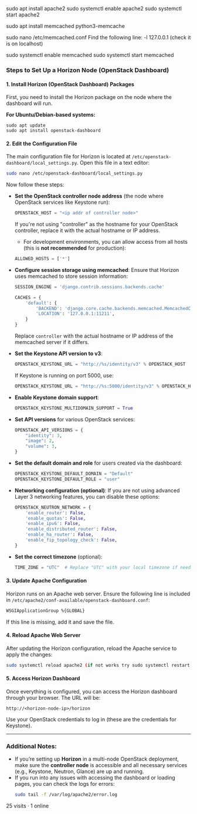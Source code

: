 

sudo apt install apache2
sudo systemctl enable apache2
sudo systemctl start apache2


sudo apt install memcached python3-memcache

sudo nano /etc/memcached.conf
Find the following line:
-l 127.0.0.1 (check it is on localhost)

sudo systemctl enable memcached
sudo systemctl start memcached


### Steps to Set Up a Horizon Node (OpenStack Dashboard)

#### 1. **Install Horizon (OpenStack Dashboard) Packages**

   First, you need to install the Horizon package on the node where the dashboard will run.

   **For Ubuntu/Debian-based systems:**
   ```
   sudo apt update
   sudo apt install openstack-dashboard
   ```


#### 2. **Edit the Configuration File**

   The main configuration file for Horizon is located at `/etc/openstack-dashboard/local_settings.py`. Open this file in a text editor:

   ```bash
   sudo nano /etc/openstack-dashboard/local_settings.py
   ```

   Now follow these steps:

   - **Set the OpenStack controller node address** (the node where OpenStack services like Keystone run):
     ```python
     OPENSTACK_HOST = "<ip addr of controller node>"
     ```

     If you're not using "controller" as the hostname for your OpenStack controller, replace it with the actual hostname or IP address.

     - For development environments, you can allow access from all hosts (this is **not recommended** for production):
     ```python
     ALLOWED_HOSTS = ['*']
     ```

   - **Configure session storage using memcached**:
     Ensure that Horizon uses memcached to store session information:
     ```python
     SESSION_ENGINE = 'django.contrib.sessions.backends.cache'

     CACHES = {
         'default': {
             'BACKEND': 'django.core.cache.backends.memcached.MemcachedCache',
             'LOCATION': '127.0.0.1:11211',
         }
     }
     ```

     Replace `controller` with the actual hostname or IP address of the memcached server if it differs.

   - **Set the Keystone API version to v3**:
     ```python
     OPENSTACK_KEYSTONE_URL = "http://%s/identity/v3" % OPENSTACK_HOST
     ```

     If Keystone is running on port 5000, use:
     ```python
     OPENSTACK_KEYSTONE_URL = "http://%s:5000/identity/v3" % OPENSTACK_HOST
     ```

   - **Enable Keystone domain support**:
     ```python
     OPENSTACK_KEYSTONE_MULTIDOMAIN_SUPPORT = True
     ```

   - **Set API versions** for various OpenStack services:
     ```python
     OPENSTACK_API_VERSIONS = {
         "identity": 3,
         "image": 2,
         "volume": 3,
     }
     ```

   - **Set the default domain and role** for users created via the dashboard:
     ```python
     OPENSTACK_KEYSTONE_DEFAULT_DOMAIN = "Default"
     OPENSTACK_KEYSTONE_DEFAULT_ROLE = "user"
     ```

   - **Networking configuration (optional)**: If you are not using advanced Layer 3 networking features, you can disable these options:
     ```python
     OPENSTACK_NEUTRON_NETWORK = {
         'enable_router': False,
         'enable_quotas': False,
         'enable_ipv6': False,
         'enable_distributed_router': False,
         'enable_ha_router': False,
         'enable_fip_topology_check': False,
     }
     ```

   - **Set the correct timezone** (optional):
     ```python
     TIME_ZONE = "UTC"  # Replace "UTC" with your local timezone if needed
     ```

#### 3. **Update Apache Configuration**

   Horizon runs on an Apache web server. Ensure the following line is included in `/etc/apache2/conf-available/openstack-dashboard.conf`:

   ```bash
   WSGIApplicationGroup %{GLOBAL}
   ```

   If this line is missing, add it and save the file.

#### 4. **Reload Apache Web Server**

   After updating the Horizon configuration, reload the Apache service to apply the changes:

   ```bash
   sudo systemctl reload apache2 (if not works try sudo systemctl restart apache2) 
   ```

#### 5. **Access Horizon Dashboard**

   Once everything is configured, you can access the Horizon dashboard through your browser. The URL will be:
   ```
   http://<horizon-node-ip>/horizon
   ```

   Use your OpenStack credentials to log in (these are the credentials for Keystone).

---

### Additional Notes:
- If you’re setting up **Horizon** in a multi-node OpenStack deployment, make sure the **controller node** is accessible and all necessary services (e.g., Keystone, Neutron, Glance) are up and running.
- If you run into any issues with accessing the dashboard or loading pages, you can check the logs for errors:
  ```bash
  sudo tail -f /var/log/apache2/error.log
  ```
25 visits · 1 online

